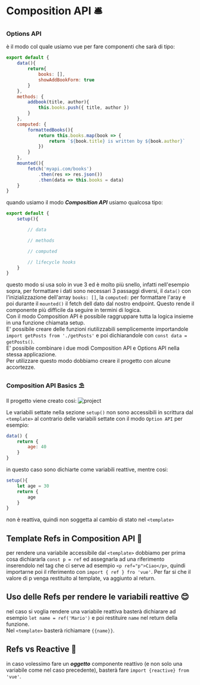 # Composition API 🛎️
### Options API
è il modo col quale usiamo vue per fare componenti che sarà di tipo:
```javascript
export default {
    data(){
	    return{
            books: [],
            showAddBookForm: true
        }
    },
    methods: {
        addbook(title, author){
            this.books.push({ title, author })
        }
    },
    computed: {
        formattedBooks(){
            return this.books.map(book => {
                return `${book.title} is written by ${book.author}`
            })
        }
    },
    mounted(){
        fetch('myapi.com/books')
            .then(res => res.json())
            .then(data => this.books = data)
    }
}
```
quando usiamo il modo ***Composition API*** usiamo qualcosa tipo:

```js
export default {
    setup(){

        // data

        // methods

        // computed

        // lifecycle hooks
    }
}
```
questo modo si usa solo in vue 3 ed è molto più snello, infatti nell'esempio sopra, per formattare i dati sono necessari 3 passaggi diversi, il `data()` con l'inizializzazione dell'array `books: []`, la `computed:` per formattare l'aray e poi durante il `mounted()` il fetch dell dato dal nostro endpoint.
Questo rende il componente più difficile da seguire in termini di logica.  
Con il modo Composition API è possibile raggruppare tutta la logica insieme in una funzione chiamata setup.  
E' possibile creare delle funzioni riutilizzabili semplicemente importandole `import getPosts from './getPosts'` e poi dichiarandole con `const data = getPosts()`.  
E' possibile combinare i due modi Composition API e Options API nella stessa applicazione.  
Per utilizzare questo modo dobbiamo creare il progetto con alcune accortezze.

### Composition API Basics ⛱️

Il progetto viene creato cosi:
![project](https://i.ibb.co/9cTyQmQ/Capture.png)

Le variabili settate nella sezione `setup()` non sono accessibili in scrittura dal `<template>` al contrario delle variabili settate con il modo `Option API` per esempio:
```js
data() {
    return {
        age: 40
    }
}
```
in questo caso sono dichiarte come variabili reattive, mentre cosi:
```js
setup(){
    let age = 30
    return {
        age
    }
}
```
non è reattiva, quindi non soggetta al cambio di stato nel `<template>`

## Template Refs in Composition API 🦝
per rendere una variabile accessibile dal `<template>` dobbiamo per prima cosa dichiararla `const p = ref` ed assegnarla ad una riferimento inserendolo nel tag che ci serve ad esempio `<p ref="p">Ciao</p>`, quindi importarne poi il riferimento con `import { ref } fro 'vue'`.
Per far si che il valore di p venga restituito al template, va aggiunto al return.

## Uso delle Refs per rendere le variabili reattive 😊
nel caso si voglia rendere una variabile reattiva basterà dichiarare ad esempio `let name = ref('Mario')` e poi restituire `name` nel return della funzione.  
Nel `<template>` basterà richiamare `{{name}}`.

## Refs vs Reactive 🐯
in caso volessimo fare un ***oggetto*** componente reattivo (e non solo una variabile come nel caso precedente), basterà fare `import {reactive} from 'vue'`.
